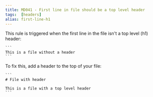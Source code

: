 ```yaml
---
title: MD041 - First line in file should be a top level header
tags:  [headers]
alias: first-line-h1
---
```


This rule is triggered when the first line in the file isn't a top level (h1)
header:

    ```
    This is a file without a header
    ```

To fix this, add a header to the top of your file:

    ```
    # File with header

    This is a file with a top level header
    ```
